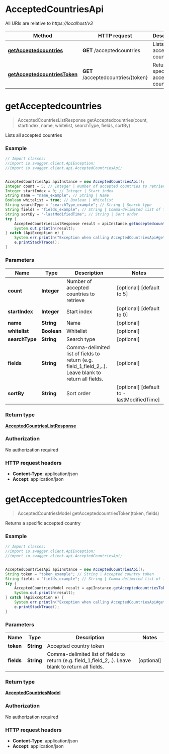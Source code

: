 # AcceptedCountriesApi

All URIs are relative to *https://localhost/v3*

Method | HTTP request | Description
------------- | ------------- | -------------
[**getAcceptedcountries**](AcceptedCountriesApi.md#getAcceptedcountries) | **GET** /acceptedcountries | Lists all accepted countries
[**getAcceptedcountriesToken**](AcceptedCountriesApi.md#getAcceptedcountriesToken) | **GET** /acceptedcountries/{token} | Returns a specific accepted country


<a name="getAcceptedcountries"></a>
# **getAcceptedcountries**
> AcceptedCountriesListResponse getAcceptedcountries(count, startIndex, name, whitelist, searchType, fields, sortBy)

Lists all accepted countries



### Example
```java
// Import classes:
//import io.swagger.client.ApiException;
//import io.swagger.client.api.AcceptedCountriesApi;


AcceptedCountriesApi apiInstance = new AcceptedCountriesApi();
Integer count = 5; // Integer | Number of accepted countries to retrieve
Integer startIndex = 0; // Integer | Start index
String name = "name_example"; // String | Name
Boolean whitelist = true; // Boolean | Whitelist
String searchType = "searchType_example"; // String | Search type
String fields = "fields_example"; // String | Comma-delimited list of fields to return (e.g. field_1,field_2,..). Leave blank to return all fields.
String sortBy = "-lastModifiedTime"; // String | Sort order
try {
    AcceptedCountriesListResponse result = apiInstance.getAcceptedcountries(count, startIndex, name, whitelist, searchType, fields, sortBy);
    System.out.println(result);
} catch (ApiException e) {
    System.err.println("Exception when calling AcceptedCountriesApi#getAcceptedcountries");
    e.printStackTrace();
}
```

### Parameters

Name | Type | Description  | Notes
------------- | ------------- | ------------- | -------------
 **count** | **Integer**| Number of accepted countries to retrieve | [optional] [default to 5]
 **startIndex** | **Integer**| Start index | [optional] [default to 0]
 **name** | **String**| Name | [optional]
 **whitelist** | **Boolean**| Whitelist | [optional]
 **searchType** | **String**| Search type | [optional]
 **fields** | **String**| Comma-delimited list of fields to return (e.g. field_1,field_2,..). Leave blank to return all fields. | [optional]
 **sortBy** | **String**| Sort order | [optional] [default to -lastModifiedTime]

### Return type

[**AcceptedCountriesListResponse**](AcceptedCountriesListResponse.md)

### Authorization

No authorization required

### HTTP request headers

 - **Content-Type**: application/json
 - **Accept**: application/json

<a name="getAcceptedcountriesToken"></a>
# **getAcceptedcountriesToken**
> AcceptedCountriesModel getAcceptedcountriesToken(token, fields)

Returns a specific accepted country



### Example
```java
// Import classes:
//import io.swagger.client.ApiException;
//import io.swagger.client.api.AcceptedCountriesApi;


AcceptedCountriesApi apiInstance = new AcceptedCountriesApi();
String token = "token_example"; // String | Accepted country token
String fields = "fields_example"; // String | Comma-delimited list of fields to return (e.g. field_1,field_2,..). Leave blank to return all fields.
try {
    AcceptedCountriesModel result = apiInstance.getAcceptedcountriesToken(token, fields);
    System.out.println(result);
} catch (ApiException e) {
    System.err.println("Exception when calling AcceptedCountriesApi#getAcceptedcountriesToken");
    e.printStackTrace();
}
```

### Parameters

Name | Type | Description  | Notes
------------- | ------------- | ------------- | -------------
 **token** | **String**| Accepted country token |
 **fields** | **String**| Comma-delimited list of fields to return (e.g. field_1,field_2,..). Leave blank to return all fields. | [optional]

### Return type

[**AcceptedCountriesModel**](AcceptedCountriesModel.md)

### Authorization

No authorization required

### HTTP request headers

 - **Content-Type**: application/json
 - **Accept**: application/json

